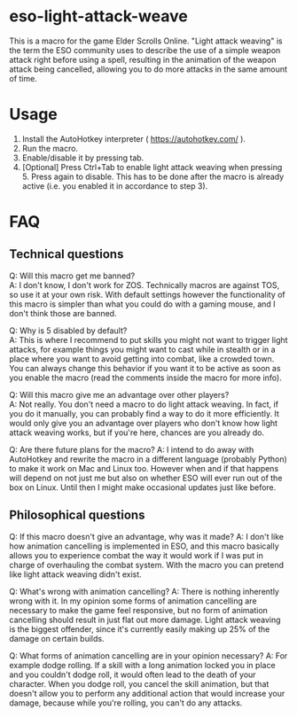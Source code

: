 # eso-light-attack-weave
This is a macro for the game Elder Scrolls Online. "Light attack weaving" is the term the ESO community uses to describe the use of a simple weapon attack right before using a spell, resulting in the animation of the weapon attack being cancelled, allowing you to do more attacks in the same amount of time.

# Usage #
1. Install the AutoHotkey interpreter ( https://autohotkey.com/ ).
2. Run the macro.
3. Enable/disable it by pressing tab.
4. \[Optional\] Press Ctrl+Tab to enable light attack weaving when pressing 5. Press again to disable. This has to be done after the macro is already active (i.e. you enabled it in accordance to step 3).

# FAQ #
## Technical questions
Q: Will this macro get me banned?  
A: I don't know, I don't work for ZOS. Technically macros are against TOS, so use it at your own risk. With default settings however the functionality of this macro is simpler than what you could do with a gaming mouse, and I don't think those are banned.

Q: Why is 5 disabled by default?  
A: This is where I recommend to put skills you might not want to trigger light attacks, for example things you might want to cast while in stealth or in a place where you want to avoid getting into combat, like a crowded town. You can always change this behavior if you want it to be active as soon as you enable the macro (read the comments inside the macro for more info).

Q: Will this macro give me an advantage over other players?  
A: Not really. You don't need a macro to do light attack weaving. In fact, if you do it manually, you can probably find a way to do it more efficiently. It would only give you an advantage over players who don't know how light attack weaving works, but if you're here, chances are you already do.

Q: Are there future plans for the macro?
A: I intend to do away with AutoHotkey and rewrite the macro in a different language (probably Python) to make it work on Mac and Linux too. However when and if that happens will depend on not just me but also on whether ESO will ever run out of the box on Linux. Until then I might make occasional updates just like before.

## Philosophical questions
Q: If this macro doesn't give an advantage, why was it made?
A: I don't like how animation cancelling is implemented in ESO, and this macro basically allows you to experience combat the way it would work if I was put in charge of overhauling the combat system. With the macro you can pretend like light attack weaving didn't exist.

Q: What's wrong with animation cancelling?
A: There is nothing inherently wrong with it. In my opinion some forms of animation cancelling are necessary to make the game feel responsive, but no form of animation cancelling should result in just flat out more damage. Light attack weaving is the biggest offender, since it's currently easily making up 25% of the damage on certain builds.

Q: What forms of animation cancelling are in your opinion necessary?
A: For example dodge rolling. If a skill with a long animation locked you in place and you couldn't dodge roll, it would often lead to the death of your character. When you dodge roll, you cancel the skill animation, but that doesn't allow you to perform any additional action that would increase your damage, because while you're rolling, you can't do any attacks.
